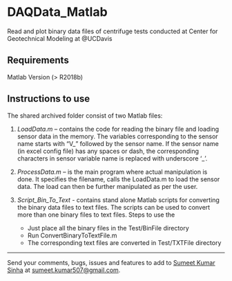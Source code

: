 # DAQData_Matlab
Read and plot binary data files of centrifuge tests conducted at Center for Geotechnical Modeling at @UCDavis

## Requirements
Matlab Version (> R2018b) 

## Instructions to use

The shared archived folder consist of two Matlab files:
 

1) *LoadData.m* – contains the code for reading the binary file and loading sensor data in the memory. The variables corresponding to the sensor name starts with “V_” followed by the sensor name. If the sensor name (in excel config file) has any spaces or dash, the corresponding characters in sensor variable name is replaced with underscore ‘_’.

2) *ProcessData.m* – is the main program where actual manipulation is done. It specifies the filename, calls the LoadData.m to load the sensor data. The load can then be further manipulated as per the user.

3) *Script_Bin_To_Text* - contains stand alone Matlab scripts for converting the binary data files to text files. The scripts can be used to convert more than one binary files to text files. Steps to use the 

	- Just place all the binary files in the Test/BinFile directory
	- Run ConvertBinaryToTextFile.m
	- The corresponding text files are converted in Test/TXTFile directory

---

Send your comments, bugs, issues and features to add to [Sumeet Kumar Sinha](http://www.sumeetksinha.com) at sumeet.kumar507@gmail.com.
